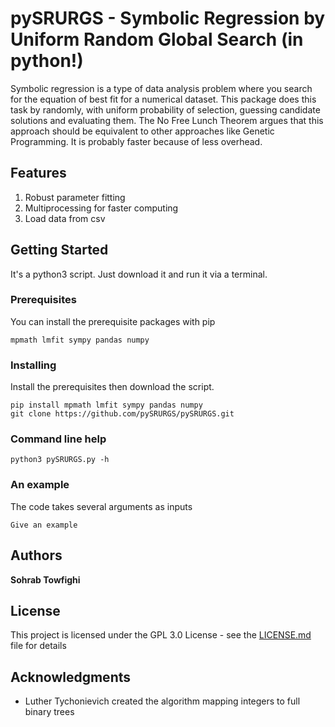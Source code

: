 # pySRURGS - Symbolic Regression by Uniform Random Global Search (in python!)

Symbolic regression is a type of data analysis problem where you search for the 
equation of best fit for a numerical dataset. This package does this task by 
randomly, with uniform probability of selection, guessing candidate solutions 
and evaluating them. The No Free Lunch Theorem argues that this approach should 
be equivalent to other approaches like Genetic Programming. It is probably faster 
because of less overhead. 

## Features 

1. Robust parameter fitting
2. Multiprocessing for faster computing
3. Load data from csv

## Getting Started

It's a python3 script. Just download it and run it via a terminal.

### Prerequisites

You can install the prerequisite packages with pip

```
mpmath lmfit sympy pandas numpy
```

### Installing

Install the prerequisites then download the script.

```
pip install mpmath lmfit sympy pandas numpy
git clone https://github.com/pySRURGS/pySRURGS.git
```

### Command line help

```
python3 pySRURGS.py -h

```

### An example

The code takes several arguments as inputs

```
Give an example
```


## Authors

**Sohrab Towfighi**

## License

This project is licensed under the GPL 3.0 License - see the [LICENSE.md](LICENSE.md) file for details

## Acknowledgments

* Luther Tychonievich created the algorithm mapping integers to full binary trees
